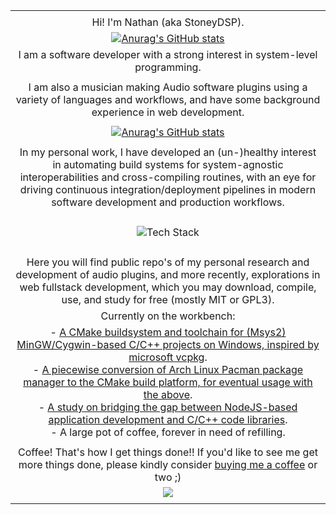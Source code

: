 | |
| :-: |
| |
| Hi! I'm Nathan (aka StoneyDSP). |
| [![Anurag's GitHub stats](https://github-readme-stats.vercel.app/api?username=StoneyDSP)](https://github.com/anuraghazra/github-readme-stats) |
| I am a software developer with a strong interest in system-level programming. |
| |
| I am also a musician making Audio software plugins using a variety of languages and workflows, and have some background experience in web development. |
| |
| [![Anurag's GitHub stats](https://github-readme-stats.vercel.app/api/top-langs/?username=StoneyDSP)](https://github.com/anuraghazra/github-readme-stats) |
| |
| In my personal work, I have developed an (un-)healthy interest in automating build systems for system-agnostic interoperabilities and cross-compiling routines, with an eye for driving continuous integration/deployment pipelines in modern software development and production workflows. |
| |
| <p align="center"><img src="https://skillicons.dev/icons?i=cpp,c,cmake,js,ts,html,css,nodejs&perline=4" alt="Tech Stack" /></p> |
| |
| Here you will find public repo's of my personal research and development of audio plugins, and more recently, explorations in web fullstack development, which you may download, compile, use, and study for free (mostly MIT or GPL3). |
| Currently on the workbench: |
| - <a href="https://github.com/StoneyDSP/MSYS2-toolchain.git">A CMake buildsystem and toolchain for (Msys2) MinGW/Cygwin-based C/C++ projects on Windows, inspired by microsoft vcpkg</a>. </br> - <a href="https://github.com/StoneyDSP/MSYS2-pacman.git">A piecewise conversion of Arch Linux Pacman package manager to the CMake build platform, for eventual usage with the above</a>. </br> - <a href="https://github.com/cmodules/cmodules">A study on bridging the gap between NodeJS-based application development and C/C++ code libraries</a>. </br> - A large pot of coffee, forever in need of refilling. |
| |
| Coffee! That's how I get things done!! If you'd like to see me get more things done, please kindly consider <a href="https://www.patreon.com/bePatron?u=8549187" data-patreon-widget-type="become-patron-button">buying me a coffee</a> or two ;) |
| <a href= "https://paypal.me/StoneyDSPAudio?country.x=ES&locale.x=en_US"><img src="https://www.paypalobjects.com/en_US/i/btn/btn_donate_SM.gif"/></a> |
| <a href="https://www.patreon.com/bePatron?u=8549187" data-patreon-widget-type="become-patron-button"></a> |
